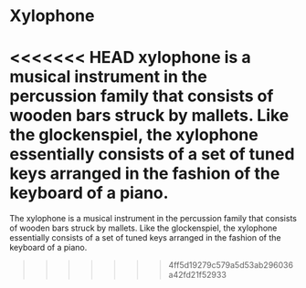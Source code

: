 # Xylophone
<<<<<<< HEAD
xylophone is a musical instrument in the percussion family that consists of wooden bars struck by mallets. Like the glockenspiel, the xylophone essentially consists of a set of tuned keys arranged in the fashion of the keyboard of a piano.
=======
The xylophone is a musical instrument in the percussion family that consists of wooden bars struck by mallets. Like the glockenspiel, the xylophone essentially consists of a set of tuned keys arranged in the fashion of the keyboard of a piano.
>>>>>>> 4ff5d19279c579a5d53ab296036a42fd21f52933
